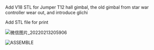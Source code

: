 Add V18 STL for Jumper T12 hall gimbal, the old gimbal from star war controller wear out, and introduce glichi

Add STL file for print

![微信图片_20220213205906](https://user-images.githubusercontent.com/43392862/153756403-789029c5-4441-459e-934f-d02f58a66610.jpg)


![ASSEMBLE](https://user-images.githubusercontent.com/43392862/160217729-81108e26-133e-49e3-99d4-6dcfcf1451c4.jpg)
